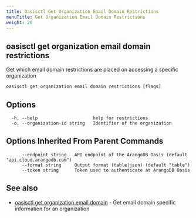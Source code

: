 ```yaml
---
title: Oasisctl Get Organization Email Domain Restrictions
menuTitle: Get Organization Email Domain Restrictions
weight: 20
---
```

## oasisctl get organization email domain restrictions

Get which email domain restrictions are placed on accessing a specific organization

```
oasisctl get organization email domain restrictions [flags]
```

## Options
```
  -h, --help                     help for restrictions
  -o, --organization-id string   Identifier of the organization
```

## Options Inherited From Parent Commands
```
      --endpoint string   API endpoint of the ArangoDB Oasis (default "api.cloud.arangodb.com")
      --format string     Output format (table|json) (default "table")
      --token string      Token used to authenticate at ArangoDB Oasis
```

## See also
* [oasisctl get organization email domain](get-organization-email-domain.md)	 - Get email domain specific information for an organization

